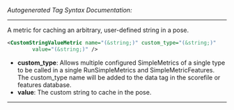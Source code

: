 <!-- THIS IS AN AUTOGENERATED FILE: Don't edit it directly, instead change the schema definition in the code itself. -->

_Autogenerated Tag Syntax Documentation:_

---
A metric for caching an arbitrary, user-defined string in a pose.

```xml
<CustomStringValueMetric name="(&string;)" custom_type="(&string;)"
        value="(&string;)" />
```

-   **custom_type**: Allows multiple configured SimpleMetrics of a single type to be called in a single RunSimpleMetrics and SimpleMetricFeatures. 
 The custom_type name will be added to the data tag in the scorefile or features database.
-   **value**: The custom string to cache in the pose.

---
